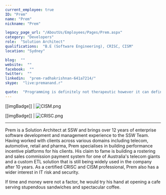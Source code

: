 ```yaml
---
current_employee: true
ID: "Prem"
name: "Prem"
nickname: "Prem"

legacy_page_url: "/AboutUs/Employees/Pages/Prem.aspx"
category: "Developers"
role:  "Solution Architect"
qualifications:  "B.E (Software Engineering), CRISC, CISM"
location: "Sydney"

blog:  ""
website:  ""
facebook:  ""
twitter:  ""
linkedin:  "prem-radhakrishnan-641a7214/"
skype:  "live:premanand.r"

quote:  "Programming is definitely not therapeutic however it can definitely be creative."
---
```


[[imgBadge]]
| ![CISM.png](./Images/Bio/CISM.png) 
  

 [[imgBadge]]
| ![CRISC.png](./Images/Bio/CRISC.png) 
  
----

Prem is a Solution Architect at SSW and brings over 12 years of enterprise software development and management experience to the SSW Team. Having worked with clients across various domains including telecom, automotive, retail and pharma, Prem specialises in building performance incentive platforms for his clients. His claim to fame is building a rostering and sales commission payment system for one of Australia's telecom giants and a custom ETL solution that is still being widely used in the company after 10 years. As a certified CRISC and CISM professional, Prem also has a wider interest in IT risk and security. 

If time and money were not a factor, he would try his hand at opening a cafe serving stupendous sandwiches and spectacular coffee.  
